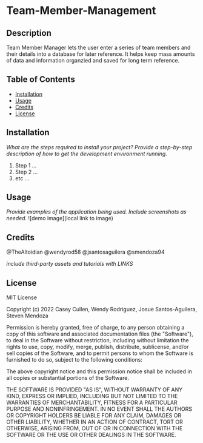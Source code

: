 # Team-Member-Management

## Description
Team Member Manager lets the user enter a series of team members and their details into a database for later reference. It helps keep mass amounts of data and information organzied and saved for long term reference. 

## Table of Contents
- [Installation](#installation)
- [Usage](#usage)
- [Credits](#credits)
- [License](#license)

## Installation
*What are the steps required to install your project? Provide a step-by-step description of how to get the development environment running.*
1. Step 1 ...
2. Step 2 ... 
3. etc ...

## Usage
*Provide examples of the application being used. Include screenshots as needed.*
![demo image](local link to image)

## Credits
@TheAltoidian
@wendyrod58
@jsantosaguilera
@smendoza94

*include third-party assets and tutorials with LINKS*

## License

MIT License

Copyright (c) 2022 Casey Cullen, Wendy Rodriguez, Josue Santos-Aguilera, Steven Mendoza

Permission is hereby granted, free of charge, to any person obtaining a copy
of this software and associated documentation files (the "Software"), to deal
in the Software without restriction, including without limitation the rights
to use, copy, modify, merge, publish, distribute, sublicense, and/or sell
copies of the Software, and to permit persons to whom the Software is
furnished to do so, subject to the following conditions:

The above copyright notice and this permission notice shall be included in all
copies or substantial portions of the Software.

THE SOFTWARE IS PROVIDED "AS IS", WITHOUT WARRANTY OF ANY KIND, EXPRESS OR
IMPLIED, INCLUDING BUT NOT LIMITED TO THE WARRANTIES OF MERCHANTABILITY,
FITNESS FOR A PARTICULAR PURPOSE AND NONINFRINGEMENT. IN NO EVENT SHALL THE
AUTHORS OR COPYRIGHT HOLDERS BE LIABLE FOR ANY CLAIM, DAMAGES OR OTHER
LIABILITY, WHETHER IN AN ACTION OF CONTRACT, TORT OR OTHERWISE, ARISING FROM,
OUT OF OR IN CONNECTION WITH THE SOFTWARE OR THE USE OR OTHER DEALINGS IN THE
SOFTWARE.
